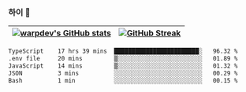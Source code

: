 
### 하이 👋
[![warpdev's GitHub stats](https://github-readme-stats.vercel.app/api?username=warpdev&show_icons=true&theme=vue-dark)](#) |[![GitHub Streak](https://github-readme-streak-stats.herokuapp.com/?user=warpdev&theme=dark)](#)
--- | --- |
<!--START_SECTION:waka-->

```txt
TypeScript    17 hrs 39 mins  ████████████████████████░   96.32 %
.env file     20 mins         ▒░░░░░░░░░░░░░░░░░░░░░░░░   01.89 %
JavaScript    14 mins         ▒░░░░░░░░░░░░░░░░░░░░░░░░   01.32 %
JSON          3 mins          ░░░░░░░░░░░░░░░░░░░░░░░░░   00.29 %
Bash          1 min           ░░░░░░░░░░░░░░░░░░░░░░░░░   00.15 %
```

<!--END_SECTION:waka-->

<!--
**warpdev/warpdev** is a ✨ _special_ ✨ repository because its `README.md` (this file) appears on your GitHub profile.

Here are some ideas to get you started:

- 🔭 I’m currently working on ...
- 🌱 I’m currently learning ...
- 👯 I’m looking to collaborate on ...
- 🤔 I’m looking for help with ...
- 💬 Ask me about ...
- 📫 How to reach me: ...
- 😄 Pronouns: ...
- ⚡ Fun fact: ...
-->
